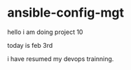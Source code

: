 # ansible-config-mgt

hello i am doing project 10

today is feb 3rd

i have resumed my devops trainning.